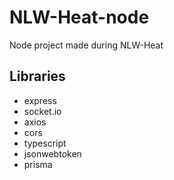 # NLW-Heat-node
Node project made during NLW-Heat

## Libraries 
- express
- socket.io
- axios
- cors
- typescript
- jsonwebtoken
- prisma
